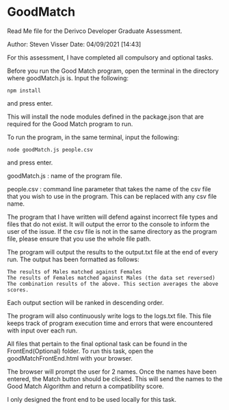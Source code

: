 # GoodMatch
Read Me file for the Derivco Developer Graduate Assessment.

Author: Steven Visser
Date: 04/09/2021 [14:43]

For this assessment, I have completed all compulsory and optional tasks.


Before you run the Good Match program, open the terminal in the directory where goodMatch.js is.
Input the following:

	npm install
		
and press enter.

This will install the node modules defined in the package.json that are required for the Good Match program to run.

To run the program, in the same terminal, input the following:

	node goodMatch.js people.csv

and press enter.

goodMatch.js : name of the program file.

people.csv  : command line parameter that takes the name of the csv file that you wish to use in 
	       the program. This can be replaced with any csv file name.

The program that I have written will defend against incorrect file types and files that do not exist.
It will output the error to the console to inform the user of the issue.
If the csv file is not in the same directory as the program file, please ensure that you use the whole 
file path.

The program will output the results to the output.txt file at the end of every run. The output has been
formatted as follows:
	
	The results of Males matched against Females
	The results of Females matched against Males (the data set reversed)
	The combination results of the above. This section averages the above scores.
		
Each output section will be ranked in descending order.

The program will also continuously write logs to the logs.txt file. This file keeps track of program 
execution time and errors that were encountered with input over each run.

All files that pertain to the final optional task can be found in the FrontEnd(Optional) folder.
To run this task, open the goodMatchFrontEnd.html with your browser.

The browser will prompt the user for 2 names. Once the names have been entered, the Match button should
be clicked. This will send the names to the Good Match Algorithm and return a compatibility score.

I only designed the front end to be used locally for this task.
